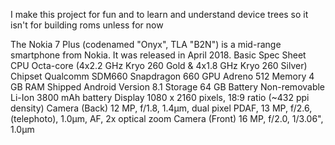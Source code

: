 I make this project for fun and to learn and understand device trees so it isn't for building roms unless for now

The Nokia 7 Plus (codenamed "Onyx", TLA "B2N") is a mid-range smartphone from Nokia. It was released in April 2018.
Basic 	Spec Sheet
CPU 	Octa-core (4x2.2 GHz Kryo 260 Gold & 4x1.8 GHz Kryo 260 Silver)
Chipset 	Qualcomm SDM660 Snapdragon 660
GPU 	Adreno 512
Memory 	4 GB RAM
Shipped Android Version 	8.1
Storage 	64 GB
Battery 	Non-removable Li-Ion 3800 mAh battery
Display 	1080 x 2160 pixels, 18:9 ratio (~432 ppi density)
Camera (Back) 	12 MP, f/1.8, 1.4µm, dual pixel PDAF, 13 MP, f/2.6, (telephoto), 1.0µm, AF, 2x optical zoom
Camera (Front) 	16 MP, f/2.0, 1/3.06", 1.0µm
